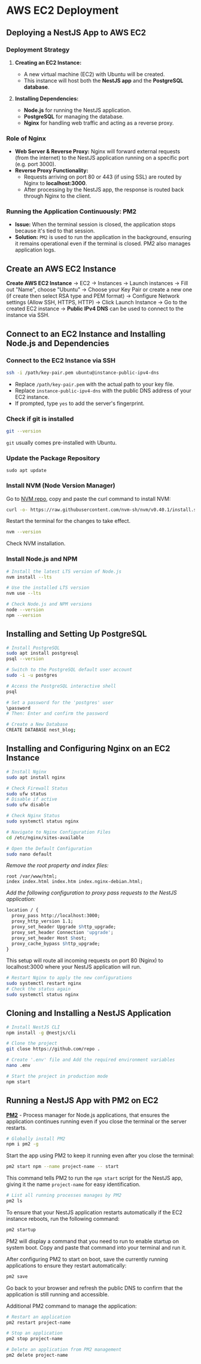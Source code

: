 # AWS EC2 Deployment

## Deploying a NestJS App to AWS EC2

### Deployment Strategy

1. **Creating an EC2 Instance:**

   - A new virtual machine (EC2) with Ubuntu will be created.
   - This instance will host both the **NestJS app** and the **PostgreSQL database**.

2. **Installing Dependencies:**

   - **Node.js** for running the NestJS application.
   - **PostgreSQL** for managing the database.
   - **Nginx** for handling web traffic and acting as a reverse proxy.

### Role of Nginx

- **Web Server & Reverse Proxy:** Nginx will forward external requests (from the internet) to the NestJS application running on a specific port (e.g. port 3000).
- **Reverse Proxy Functionality:**
  - Requests arriving on port 80 or 443 (if using SSL) are routed by Nginx to **localhost:3000**.
  - After processing by the NestJS app, the response is routed back through Nginx to the client.

### Running the Application Continuously: PM2

- **Issue:** When the terminal session is closed, the application stops because it's tied to that session.
- **Solution:** `PM2` is used to run the application in the background, ensuring it remains operational even if the terminal is closed. PM2 also manages application logs.

## Create an AWS EC2 Instance

**Create AWS EC2 Instance** -> EC2 -> Instances -> Launch instances -> Fill out "Name", choose "Ubuntu" -> Choose your Key Pair or create a new one (if create then select RSA type and PEM format) -> Configure Network settings (Allow SSH, HTTPS, HTTP) -> Click Launch Instance -> Go to the created EC2 instance -> **Public IPv4 DNS** can be used to connect to the instance via SSH.

## Connect to an EC2 Instance and Installing Node.js and Dependencies

### Connect to the EC2 Instance via SSH

```bash
ssh -i /path/key-pair.pem ubuntu@instance-public-ipv4-dns
```

- Replace `/path/key-pair.pem` with the actual path to your key file.
- Replace `instance-public-ipv4-dns` with the public DNS address of your EC2 instance.
- If prompted, type `yes` to add the server's fingerprint.

### Check if git is installed

```bash
git --version
```

`git` usually comes pre-installed with Ubuntu.

### Update the Package Repository

```
sudo apt update
```

### Install NVM (Node Version Manager)

Go to [NVM repo](https://github.com/nvm-sh/nvm), copy and paste the curl command to install NVM:

```bash
curl -o- https://raw.githubusercontent.com/nvm-sh/nvm/v0.40.1/install.sh | bash
```

Restart the terminal for the changes to take effect.

```bash
nvm --version
```

Check NVM installation.

### Install Node.js and NPM

```bash
# Install the latest LTS version of Node.js
nvm install --lts

# Use the installed LTS version
nvm use --lts
```

```bash
# Check Node.js and NPM versions
node --version
npm --version
```

## Installing and Setting Up PostgreSQL

```bash
# Install PostgreSQL
sudo apt install postgresql
psql --version

# Switch to the PostgreSQL default user account
sudo -i -u postgres

# Access the PostgreSQL interactive shell
psql

# Set a password for the 'postgres' user
\password
# Then: Enter and confirm the password

# Create a New Database
CREATE DATABASE nest_blog;
```

## Installing and Configuring Nginx on an EC2 Instance

```bash
# Install Nginx
sudo apt install nginx

# Check Firewall Status
sudo ufw status
# Disable if active
sudo ufw disable

# Check Nginx Status
sudo systemctl status nginx

# Navigate to Nginx Configuration Files
cd /etc/nginx/sites-available

# Open the Default Configuration
sudo nano default
```

_Remove the root property and index files:_

```
root /var/www/html;
index index.html index.htm index.nginx-debian.html;
```

_Add the following configuration to proxy pass requests to the NestJS application:_

```makefile
location / {
  proxy_pass http://localhost:3000;
  proxy_http_version 1.1;
  proxy_set_header Upgrade $http_upgrade;
  proxy_set_header Connection 'upgrade';
  proxy_set_header Host $host;
  proxy_cache_bypass $http_upgrade;
}
```

This setup will route all incoming requests on port 80 (Nginx) to localhost:3000 where your NestJS application will run.

```bash
# Restart Nginx to apply the new configurations
sudo systemctl restart nginx
# Check the status again
sudo systemctl status nginx
```

## Cloning and Installing a NestJS Application

```bash
# Install NestJS CLI
npm install -g @nestjs/cli

# Clone the project
git close https://github.com/repo .

# Create '.env' file and Add the required environment variables
nano .env

# Start the project in production mode
npm start
```

## Running a NestJS App with PM2 on EC2

[**PM2**](https://pm2.keymetrics.io/) - Process manager for Node.js applications, that ensures the application continues running even if you close the terminal or the server restarts.

```bash
# Globally install PM2
npm i pm2 -g
```

Start the app using PM2 to keep it running even after you close the terminal:

```bash
pm2 start npm --name project-name -- start
```

This command tells PM2 to run the `npm start` script for the NestJS app, giving it the name `project-name` for easy identification.

```bash
# List all running processes manages by PM2
pm2 ls
```

To ensure that your NestJS application restarts automatically if the EC2 instance reboots, run the following command:

```bash
pm2 startup
```

PM2 will display a command that you need to run to enable startup on system boot. Copy and paste that command into your terminal and run it.

After configuring PM2 to start on boot, save the currently running applications to ensure they restart automatically:

```bash
pm2 save
```

Go back to your browser and refresh the public DNS to confirm that the application is still running and accessible.

Additional PM2 command to manage the application:

```bash
# Restart an application
pm2 restart project-name

# Stop an application
pm2 stop project-name

# Delete an application from PM2 management
pm2 delete project-name
```
